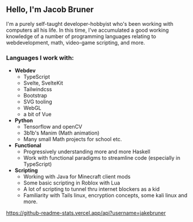 ## Hello, I'm Jacob Bruner
I'm a purely self-taught developer-hobbyist who's been working with computers all his life. In this time, I've accumulated a good working knowledge of a number of programming languages relating to webdevelopment, math, video-game scripting, and more.

### Languages I work with:

* **Webdev** 
  * TypeScript
  * Svelte, SvelteKit
  * Tailwindcss
  * Bootstrap
  * SVG tooling
  * WebGL
  * a bit of Vue
* **Python**
  * Tensorflow and openCV
  * 3b1b's Manim (Math animation)
  * Many small Math projects for school etc.
* **Functional**
  * Progressively understanding more and more Haskell
  * Work with functional paradigms to streamline code (especially in TypeScript)
* **Scripting**
  * Working with Java for Minecraft client mods
  * Some basic scripting in Roblox with Lua
  * A lot of scripting to tunnel thru internet blockers as a kid
  * Familiarity with Tails linux, encryption concepts, some kali linux and more.

https://github-readme-stats.vercel.app/api?username=jakebruner
